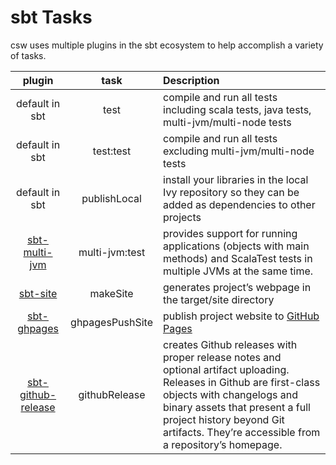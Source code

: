 # sbt Tasks
csw uses multiple plugins in the sbt ecosystem to help accomplish a variety of tasks. 

| plugin         | task            | Description               |
| :------------: |:--------------: | :-------------------------|
| default in sbt | test            | compile and run all tests including scala tests, java tests, multi-jvm/multi-node tests |
| default in sbt | test:test       | compile and run all tests excluding multi-jvm/multi-node tests |
| default in sbt | publishLocal    | install your libraries in the local Ivy repository so they can be added as dependencies to other projects |       
| [sbt-multi-jvm](https://pekko.apache.org/docs/pekko/current/multi-jvm-testing.html) | multi-jvm:test  | provides support for running applications (objects with main methods) and ScalaTest tests in multiple JVMs at the same time. |
| [sbt-site](https://www.scala-sbt.org/sbt-site/) | makeSite | generates project’s webpage in the target/site directory|
| [sbt-ghpages](https://github.com/sbt/sbt-ghpages) | ghpagesPushSite | publish project website to [GitHub Pages](https://pages.github.com/)|
| [sbt-github-release](https://github.com/ohnosequences/sbt-github-release) | githubRelease | creates Github releases with proper release notes and optional artifact uploading. Releases in Github are first-class objects with changelogs and binary assets that present a full project history beyond Git artifacts. They’re accessible from a repository’s homepage.|
